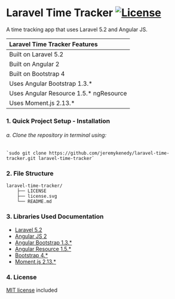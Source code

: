 # Laravel Time Tracker [![License](http://jeremykenedy.com/license-mit.svg)]()

A time tracking app that uses Laravel 5.2 and Angular JS.

| Laravel Time Tracker Features |
| :------------ |
| Built on Laravel 5.2 |
| Built on Angular 2 |
| Built on Bootstrap 4 |
| Uses Angular Bootstrap 1.3.* |
| Uses Angular Resource 1.5.* ngResource |
| Uses Moment.js 2.13.* |

### 1. Quick Project Setup - Installation

###### a. Clone the repository in terminal using:

	`sudo git clone https://github.com/jeremykenedy/laravel-time-tracker.git laravel-time-tracker`

### 2. File Structure
```
laravel-time-tracker/
    ├── LICENSE
    ├── license.svg
    └── README.md
```

### 3. Libraries Used Documentation
* [Laravel 5.2](https://laravel.com/docs/5.2)
* [Angular JS 2](https://angular.io/docs/ts/latest/)
* [Angular Bootstrap 1.3.*](https://angular-ui.github.io/bootstrap/)
* [Angular Resource 1.5.*](https://docs.angularjs.org/api/ngResource)
* [Bootstrap 4.*](http://getbootstrap.com/)
* [Moment.js 2.13.*](http://momentjs.com/docs/)

### 4. License
[MIT license](https://github.com/jeremykenedy/laravel-time-tracker/blob/master/LICENSE) included